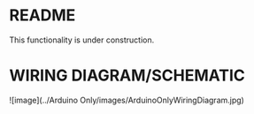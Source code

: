 # README
This functionality is under construction. 
# WIRING DIAGRAM/SCHEMATIC
![image](../Arduino Only/images/ArduinoOnlyWiringDiagram.jpg)
